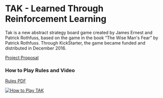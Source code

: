 # TAK - Learned Through Reinforcement Learning

Tak is a new abstract strategy board game created by James Ernest and Patrick Rothfuss, based on the game in the book “The Wise Man's Fear” by Patrick Rothfuss.  Through KickStarter, the game became funded and distributed in December 2016.

[Project Proposal](https://github.com/mleonardallen/tak/blob/master/project-proposal.pdf)

### How to Play Rules and Video
[Rules PDF](http://cheapass.com/wp-content/uploads/2016/05/TakWebRules.pdf)

[![How to Play TAK](https://img.youtube.com/vi/iEXkpS-Q9dI/mqdefault.jpg)](https://www.youtube.com/embed/iEXkpS-Q9dI)
